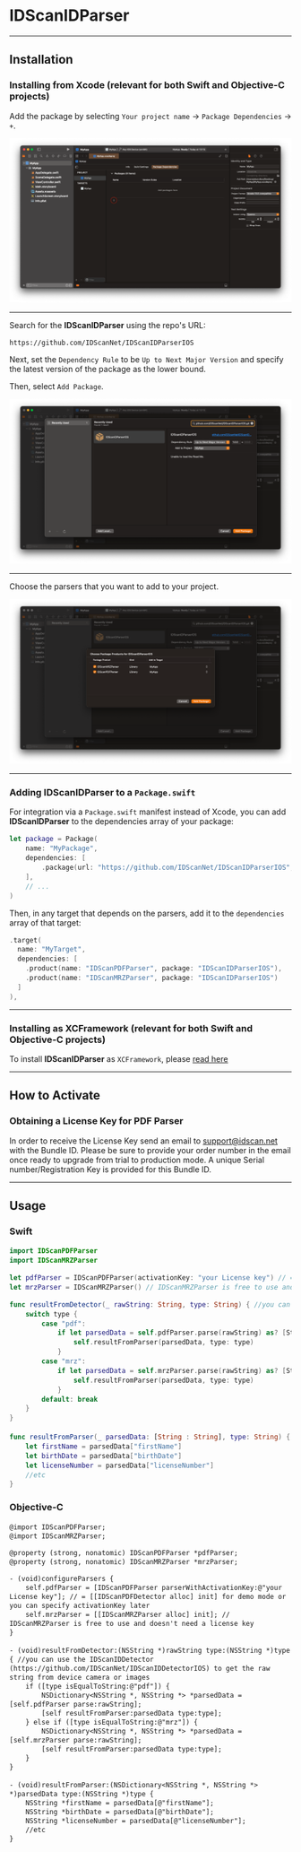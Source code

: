 # IDScanIDParser

---

## Installation

### Installing from Xcode (relevant for both Swift and Objective-C projects)

Add the package by selecting `Your project name` → `Package Dependencies` → `+`.

<img src="Docs/resources/installing_1.png">

---

Search for the **IDScanIDParser** using the repo's URL:
```console
https://github.com/IDScanNet/IDScanIDParserIOS
```

Next, set the `Dependency Rule` to be `Up to Next Major Version` and specify the latest version of the package as the lower bound.

Then, select `Add Package`.

<img src="Docs/resources/installing_2.png">

---

Choose the parsers that you want to add to your project.

<img src="Docs/resources/installing_3.png">

---

### Adding **IDScanIDParser** to a `Package.swift`

For integration via a `Package.swift` manifest instead of Xcode, you can add **IDScanIDParser** to the dependencies array of your package:

```swift
let package = Package(
    name: "MyPackage",
    dependencies: [
        .package(url: "https://github.com/IDScanNet/IDScanIDParserIOS", .upToNextMajor(from: "1.0.0"))
    ],
    // ...
)
```

Then, in any target that depends on the parsers, add it to the `dependencies` array of that target:

```swift
.target(
  name: "MyTarget",
  dependencies: [
    .product(name: "IDScanPDFParser", package: "IDScanIDParserIOS"),
    .product(name: "IDScanMRZParser", package: "IDScanIDParserIOS")
  ]
),
```

---

### Installing as XCFramework (relevant for both Swift and Objective-C projects)

To install **IDScanIDParser** as `XCFramework`, please [read here](https://github.com/IDScanNet/IDScanIDParserIOS/tree/master/Libs#IDScanIDParser)

---

## How to Activate

### Obtaining a License Key for PDF Parser

In order to receive the License Key send an email to support@idscan.net with the Bundle ID. Please be sure to provide your order number in the email once ready to upgrade from trial to production mode. A unique Serial number/Registration Key is provided for this Bundle ID.

---

## Usage

### Swift

```swift
import IDScanPDFParser
import IDScanMRZParser
```

```swift
let pdfParser = IDScanPDFParser(activationKey: "your License key") // = IDScanPDFParser() for demo mode or you can specify activationKey later
let mrzParser = IDScanMRZParser() // IDScanMRZParser is free to use and doesn't need a license key
```

```swift
func resultFromDetector(_ rawString: String, type: String) { //you can use the IDScanIDDetector (https://github.com/IDScanNet/IDScanIDDetectorIOS) to get the raw string from device camera or images
    switch type {
        case "pdf":
            if let parsedData = self.pdfParser.parse(rawString) as? [String : String] {
                self.resultFromParser(parsedData, type: type)
            }
        case "mrz":
            if let parsedData = self.mrzParser.parse(rawString) as? [String : String] {
                self.resultFromParser(parsedData, type: type)
            }
        default: break
    }
}

func resultFromParser(_ parsedData: [String : String], type: String) {
    let firstName = parsedData["firstName"]
    let birthDate = parsedData["birthDate"]
    let licenseNumber = parsedData["licenseNumber"]
    //etc
}
```

### Objective-C

```objc
@import IDScanPDFParser;
@import IDScanMRZParser;
```

```objc
@property (strong, nonatomic) IDScanPDFParser *pdfParser;
@property (strong, nonatomic) IDScanMRZParser *mrzParser;
```

```objc
- (void)configureParsers {
    self.pdfParser = [IDScanPDFParser parserWithActivationKey:@"your License key"]; // = [[IDScanPDFDetector alloc] init] for demo mode or you can specify activationKey later
    self.mrzParser = [[IDScanMRZParser alloc] init]; // IDScanMRZParser is free to use and doesn't need a license key
}

- (void)resultFromDetector:(NSString *)rawString type:(NSString *)type { //you can use the IDScanIDDetector (https://github.com/IDScanNet/IDScanIDDetectorIOS) to get the raw string from device camera or images
    if ([type isEqualToString:@"pdf"]) {
        NSDictionary<NSString *, NSString *> *parsedData = [self.pdfParser parse:rawString];
        [self resultFromParser:parsedData type:type];
    } else if ([type isEqualToString:@"mrz"]) {
        NSDictionary<NSString *, NSString *> *parsedData = [self.mrzParser parse:rawString];
        [self resultFromParser:parsedData type:type];
    }
}

- (void)resultFromParser:(NSDictionary<NSString *, NSString *> *)parsedData type:(NSString *)type {
    NSString *firstName = parsedData[@"firstName"];
    NSString *birthDate = parsedData[@"birthDate"];
    NSString *licenseNumber = parsedData[@"licenseNumber"];
    //etc
}
```
